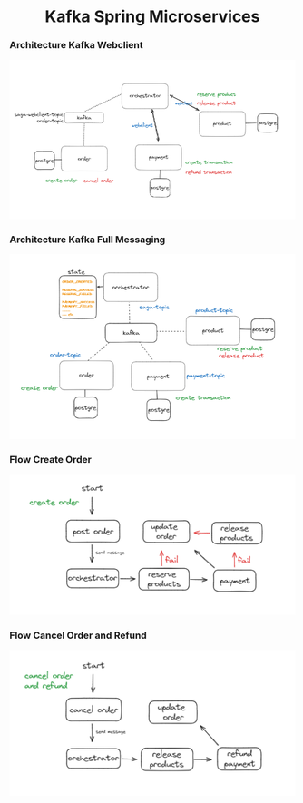 <h1 align="center">Kafka Spring Microservices</h1>

### Architecture Kafka Webclient
![Clean Architecture](kafka-webclient.png)

### Architecture Kafka Full Messaging
![Clean Architecture](kafka.png)


### Flow Create Order
![Clean Architecture](create-order.png)

### Flow Cancel Order and Refund
![Clean Architecture](cancel-order.png)


